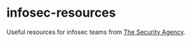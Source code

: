 # infosec-resources
Useful resources for infosec teams from [The Security Agency](https://www.securityagencyusa.com/).


